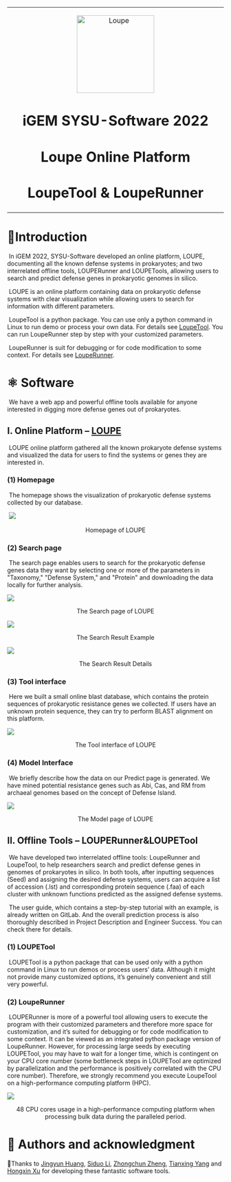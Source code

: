 <table align="center"><tr><td align="center" width="999">
<p  align="center"> 
<img src="https://gitlab.igem.org/2022/software-tools/sysu-software/-/raw/main/public/loupe.jpg" alt="Loupe"  align="center" width="180" /> </p>  

<h1  align="center"> iGEM SYSU-Software 2022 </h1>

<h1 align="center"> Loupe Online Platform</h1>  
<h1 align="center"> LoupeTool & LoupeRunner </h1>  

</td></tr></table>

# 🚩Introduction
​	In iGEM 2022, SYSU-Software developed an online platform, LOUPE, documenting all the known defense systems in prokaryotes; and two interrelated offline tools, LOUPERunner and LOUPETools, allowing users to search and predict defense genes in prokaryotic genomes in silico.

​	LOUPE is an online platform containing data on prokaryotic defense systems with clear visualization while allowing users to search for information with different parameters.

​	LoupeTool is a python package. You can use only a python command in Linux to run demo or process your own data. For details see [LoupeTool](https://gitlab.igem.org/2022/software-tools/sysu-software/-/tree/main/LoupeTool). You can run LoupeRunner step by step with your customized parameters. 

​	LoupeRunner is suit for debugging or for code modification to some context. For details see [LoupeRunner](https://gitlab.igem.org/2022/software-tools/sysu-software/-/tree/main/LoupeRunner).  

# ⚛︎ Software

​	We have a web app and powerful offline tools available for anyone interested in digging more defense genes out of prokaryotes.

## I. Online Platform – <a href="http://sysu-software.com">LOUPE</a>

​	LOUPE online platform gathered all the known prokaryote defense systems and visualized the data for users to find the systems or genes they are interested in.

### (1) Homepage

​	The homepage shows the visualization of prokaryotic defense systems collected by our database.

​	![](https://gitlab.igem.org/2022/software-tools/sysu-software/-/raw/main/public/homepage.png)



<div align="center">Homepage of LOUPE</div> 

### (2) Search page

​	The search page enables users to search for the prokaryotic defense genes data they want by selecting one or more of the parameters in "Taxonomy," "Defense System," and "Protein" and downloading the data locally for further analysis.

![](https://gitlab.igem.org/2022/software-tools/sysu-software/-/raw/main/public/searchpage.png)

<div align="center">The Search page of LOUPE</div> 



![](https://gitlab.igem.org/2022/software-tools/sysu-software/-/raw/main/public/SearchResult1.png)



<div align="center">The Search Result Example</div> 



![](https://gitlab.igem.org/2022/software-tools/sysu-software/-/raw/main/public/SearchResult2.png)

<div align="center">The Search Result Details</div> 



### (3) Tool interface

​	Here we built a small online blast database, which contains the protein sequences of prokaryotic resistance genes we collected. If users have an unknown protein sequence, they can try to perform BLAST alignment on this platform.

![](https://gitlab.igem.org/2022/software-tools/sysu-software/-/raw/main/public/Toolinterface.png)

<div align="center">The Tool interface of LOUPE</div> 

### (4) Model Interface

​	We briefly describe how the data on our Predict page is generated. We have mined potential resistance genes such as Abi, Cas, and RM from archaeal genomes based on the concept of Defense Island. 

![](https://gitlab.igem.org/2022/software-tools/sysu-software/-/raw/main/public/ModelInterface.png)

<div align="center">The Model page of LOUPE</div> 



## II. Offline Tools – LOUPERunner&LOUPETool

​	We have developed two interrelated offline tools: LoupeRunner and LoupeTool, to help researchers search and predict defense genes in genomes of prokaryotes in silico. In both tools, after inputting sequences (Seed) and assigning the desired defense systems, users can acquire a list of accession (.lst) and corresponding protein sequence (.faa) of each cluster with unknown functions predicted as the assigned defense systems.

​	The user guide, which contains a step-by-step tutorial with an example, is already written on GitLab. And the overall prediction process is also thoroughly described in Project Description and Engineer Success. You can check there for details.

### (1) LOUPETool

​	LOUPETool is a python package that can be used only with a python command in Linux to run demos or process users’ data. Although it might not provide many customized options, it’s genuinely convenient and still very powerful.

### (2) LoupeRunner

​	LOUPERunner is more of a powerful tool allowing users to execute the program with their customized parameters and therefore more space for customization, and it’s suited for debugging or for code modification to some context. It can be viewed as an integrated python package version of LoupeRunner. However, for processing large seeds by executing LOUPETool, you may have to wait for a longer time, which is contingent on your CPU core number (some bottleneck steps in LOUPETool are optimized by parallelization and the performance is positively correlated with the CPU core number). Therefore, we strongly recommend you execute LoupeTool on a high-performance computing platform (HPC).

![](https://gitlab.igem.org/2022/software-tools/sysu-software/-/raw/main/public/LoupeRunner.jpg)

<div align="center">48 CPU cores usage in a high-performance computing platform when processing bulk data during the paralleled period.</div> 



# 👥 Authors and acknowledgment

🌟Thanks to [Jingyun Huang](https://github.com/Maxwell-Wong), [Siduo Li](https://github.com/SiduoLi2020), [Zhongchun Zheng](https://github.com/zhengzhch), [Tianxing Yang](https://github.com/yangtx7) and [Hongxin Xu](https://github.com/hungyam) for developing these fantastic software tools.


